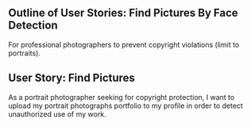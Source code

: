 Outline of User Stories: Find Pictures By Face Detection
----
For professional photographers to prevent copyright violations (limit to portraits).

User Story: Find Pictures 
----
As a portrait photographer seeking for copyright protection, I want to upload my portrait photographs portfolio to my profile in order to detect unauthorized use of my work.

